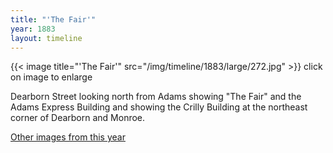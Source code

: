 ```yaml
---
title: "'The Fair'"
year: 1883
layout: timeline
---
```


{{< image title="'The Fair'" src="/img/timeline/1883/large/272.jpg" >}}
click on image to enlarge 

Dearborn Street looking north from Adams showing "The Fair" and the Adams Express Building and showing the Crilly Building at the northeast corner of Dearborn and Monroe.  

[Other images from this year](/historical/timeline/1883)